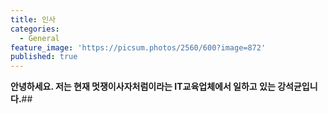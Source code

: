 ```yaml
---
title: 인사
categories:
  - General
feature_image: 'https://picsum.photos/2560/600?image=872'
published: true
---
```


**안녕하세요. 저는 현재 멋쟁이사자처럼이라는 IT교육업체에서 일하고 있는 강석균입니다.**##


